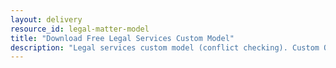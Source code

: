 ```yaml
---
layout: delivery
resource_id: legal-matter-model
title: "Download Free Legal Services Custom Model"
description: "Legal services custom model (conflict checking). Custom Odoo module for legal practice management."
---
```

